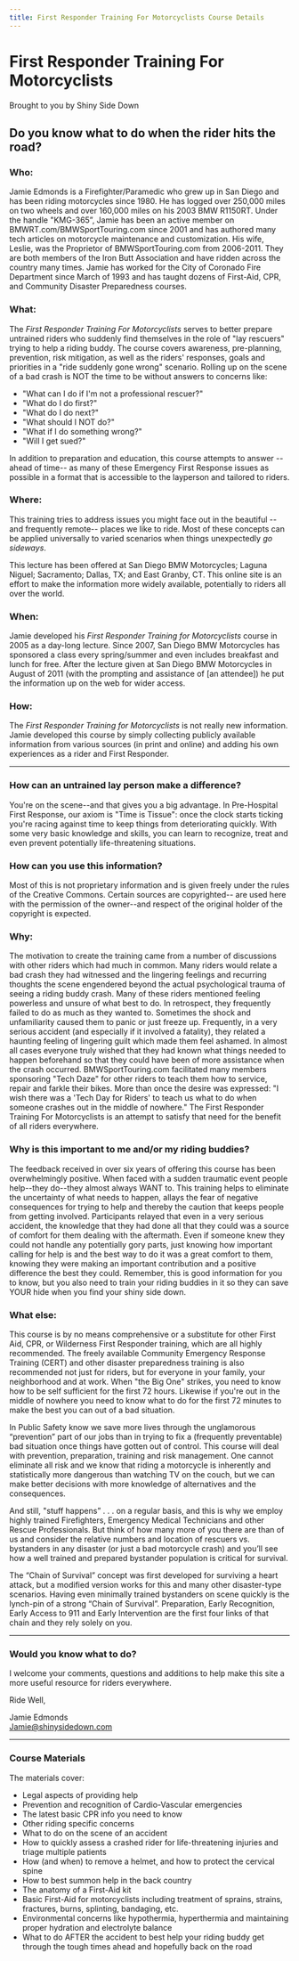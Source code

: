 ```yaml
---
title: First Responder Training For Motorcyclists Course Details
---
```


# First Responder Training For Motorcyclists
Brought to you by Shiny Side Down

## Do you know what to do when the rider hits the road?

### Who:

Jamie Edmonds is a Firefighter/Paramedic who grew up in San Diego and has been riding motorcycles since 1980. He has logged over 250,000 miles on two wheels and over 160,000 miles on his 2003 BMW R1150RT. Under the handle "KMG-365”, Jamie has been an active member on BMWRT.com/BMWSportTouring.com since 2001 and has authored many tech articles on motorcycle maintenance and customization. His wife, Leslie, was the Proprietor of BMWSportTouring.com from 2006-2011. They are both members of the Iron Butt Association and have ridden across the country many times. Jamie has worked for the City of Coronado Fire Department since March of 1993 and has taught dozens of First-Aid, CPR, and Community Disaster Preparedness courses.

### What:

The *First Responder Training For Motorcyclists*  serves to better prepare untrained riders who suddenly find themselves in the role of "lay rescuers" trying to help a riding buddy. The course covers awareness, pre-planning, prevention, risk mitigation, as well as the riders' responses, goals and priorities in a "ride suddenly gone wrong" scenario. Rolling up on the scene of a bad crash is NOT the time to be without answers to concerns like: 

* "What can I do if I'm not a professional rescuer?" 
* "What do I do first?" 
* "What do I do next?" 
* "What should I NOT do?" 
* "What if I do something wrong?" 
* "Will I get sued?" 

In addition to preparation and education, this course attempts to answer --ahead of time-- as many of these Emergency First Response issues as possible in a format that is accessible to the layperson and tailored to riders.

### Where:

This training tries to address issues you might face out in the beautiful --and frequently remote-- places we like to ride. Most of these concepts can be applied universally to varied scenarios when things unexpectedly _go sideways_. 

This lecture has been offered at San Diego BMW Motorcycles; Laguna Niguel; Sacramento; Dallas, TX; and East Granby, CT. This online site is an effort to make the information more widely available, potentially to riders all over the world.

### When:

Jamie developed his *First Responder Training for Motorcyclists* course in 2005 as a day-long lecture. Since 2007, San Diego BMW Motorcycles has sponsored a class every spring/summer and even includes breakfast and lunch for free. After the lecture given at San Diego BMW Motorcycles in August of 2011 (with the prompting and assistance of [an attendee]) he put the information up on the web for wider access.

### How:

The *First Responder Training for Motorcyclists* is not really new information. Jamie developed this course by simply collecting publicly available information from various sources (in print and online) and adding his own experiences as a rider and First Responder.

---

### How can an untrained lay person make a difference?

You're on the scene--and that gives you a big advantage. In Pre-Hospital First Response, our axiom is "Time is Tissue": once the clock starts ticking you're racing against time to keep things from deteriorating quickly. With some very basic knowledge and skills, you can learn to recognize, treat and even prevent potentially life-threatening situations.

### How can you use this information?

Most of this is not proprietary information and is given freely under the rules of the Creative Commons. Certain sources are copyrighted-- are used here with the permission of the owner--and respect of the original holder of the copyright is expected.

### Why:

The motivation to create the training came from a number of discussions with other riders which had much in common. Many riders would relate a bad crash they had witnessed and the lingering feelings and recurring thoughts the scene engendered beyond the actual psychological trauma of seeing a riding buddy crash. Many of these riders mentioned feeling powerless and unsure of what best to do. In retrospect, they frequently failed to do as much as they wanted to. Sometimes the shock and unfamiliarity caused them to panic or just freeze up. Frequently, in a very serious accident (and especially if it involved a fatality), they related a haunting feeling of lingering guilt which made them feel ashamed. In almost all cases everyone truly wished that they had known what things needed to happen beforehand so that they could have been of more assistance when the crash occurred. BMWSportTouring.com facilitated many members sponsoring "Tech Daze" for other riders to teach them how to service, repair and farkle their bikes. More than once the desire was expressed: "I wish there was a 'Tech Day for Riders' to teach us what to do when someone crashes out in the middle of nowhere." The First Responder Training For Motorcyclists is an attempt to satisfy that need for the benefit of all riders everywhere.

### Why is this important to me and/or my riding buddies? 

The feedback received in over six years of offering this course has been overwhelmingly positive. When faced with a sudden traumatic event people help--they do--they almost always WANT to. This training helps to eliminate the uncertainty of what needs to happen, allays the fear of negative consequences for trying to help and thereby the caution that keeps people from getting involved. Participants relayed that even in a very serious accident, the knowledge that they had done all that they could was a source of comfort for them dealing with the aftermath. Even if someone knew they could not handle any potentially gory parts, just knowing how important calling for help is and the best way to do it was a great comfort to them, knowing they were making an important contribution and a positive difference the best they could. Remember, this is good information for you to know, but you also need to train your riding buddies in it so they can save YOUR hide when you find your shiny side down.

### What else:

This course is by no means comprehensive or a substitute for other First Aid, CPR, or Wilderness First Responder training, which are all highly recommended. The freely available Community Emergency Response Training (CERT) and other disaster preparedness training is also recommended not just for riders, but for everyone in your family, your neighborhood and at work. When "the Big One" strikes, you need to know how to be self sufficient for the first 72 hours. Likewise if you're out in the middle of nowhere you need to know what to do for the first 72 minutes to make the best you can out of a bad situation.

In Public Safety know we save more lives through the unglamorous “prevention” part of our jobs than in trying to fix a (frequently preventable) bad situation once things have gotten out of control. This course will deal with prevention, preparation, training and risk management. One cannot eliminate all risk and we know that riding a motorcycle is inherently and statistically more dangerous than watching TV on the couch, but we can make better decisions with more knowledge of alternatives and the consequences.

And still, "stuff happens” . . . on a regular basis, and this is why we employ highly trained Firefighters, Emergency Medical Technicians and other Rescue Professionals. But think of how many more of you there are than of us and consider the relative numbers and location of rescuers vs. bystanders in any disaster (or just a bad motorcycle crash) and you’ll see how a well trained and prepared bystander population is critical for survival.

The “Chain of Survival” concept was first developed for surviving a heart attack, but a modified version works for this and many other disaster-type scenarios. Having even minimally trained bystanders on scene quickly is the lynch-pin of a strong “Chain of Survival”. Preparation, Early Recognition, Early Access to 911 and Early Intervention are the first four links of that chain and they rely solely on you.

--- 

### Would you know what to do?

I welcome your comments, questions and additions to help make this site a more useful resource for riders everywhere.

Ride Well,

Jamie Edmonds  
Jamie@shinysidedown.com

---

### Course Materials

The materials cover:

* Legal aspects of providing help
* Prevention and recognition of Cardio-Vascular emergencies
* The latest basic CPR info you need to know
* Other riding specific concerns
* What to do on the scene of an accident
* How to quickly assess a crashed rider for life-threatening injuries and triage multiple patients
* How (and when) to remove a helmet, and how to protect the cervical spine
* How to best summon help in the back country
* The anatomy of a First-Aid kit
* Basic First-Aid for motorcyclists including treatment of sprains, strains, fractures, burns, splinting, bandaging, etc.
* Environmental concerns like hypothermia, hyperthermia and maintaining proper hydration and electrolyte balance
* What to do AFTER the accident to best help your riding buddy get through the tough times ahead and hopefully back on the road

